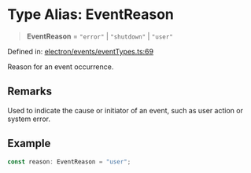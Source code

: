 # Type Alias: EventReason

> **EventReason** = `"error"` \| `"shutdown"` \| `"user"`

Defined in: [electron/events/eventTypes.ts:69](https://github.com/Nick2bad4u/Uptime-Watcher/blob/8a1973382d5fe14c52996ecda381894eb7ecd4a6/electron/events/eventTypes.ts#L69)

Reason for an event occurrence.

## Remarks

Used to indicate the cause or initiator of an event, such as user action or system error.

## Example

```typescript
const reason: EventReason = "user";
```
